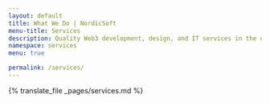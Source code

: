 ```yaml
---
layout: default
title: What We Do | NordicSoft
menu-title: Services
description: Quality Web3 development, design, and IT services in the e-commerce and blockchain done by the Upwork Top Rated agency NordicSoft.ee
namespace: services
menu: true

permalink: /services/
---
```


{% translate_file _pages/services.md %}
